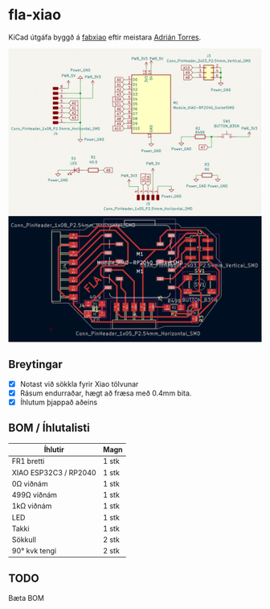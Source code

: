 # fla-xiao

KiCad útgáfa byggð á [fabxiao](https://fabacademy.org/2020/labs/leon/students/adrian-torres/fabxiao.html) eftir meistara [Adrián Torres](https://fabacademy.org/2020/labs/leon/students/adrian-torres/index.html).

![Schematic](img/kicad-sch.jpg)
![PCB](img/kicad-pcb.jpg)

## Breytingar

- [x] Notast við sökkla fyrir Xiao tölvunar
- [x] Rásum endurraðar, hægt að fræsa með 0.4mm bita. 
- [x] Íhlutum þjappað aðeins

## BOM / Íhlutalisti

| Íhlutir               | Magn  |
| ---                   | ---   |
| FR1 bretti            | 1 stk | 
| XIAO ESP32C3 / RP2040 | 1 stk |
| 0Ω viðnám             | 1 stk |
| 499Ω viðnám           | 1 stk |
| 1kΩ viðnám            | 1 stk |
| LED                   | 1 stk |
| Takki                 | 1 stk |
| Sökkull               | 2 stk |
| 90° kvk tengi         | 2 stk |

## TODO 

Bæta BOM